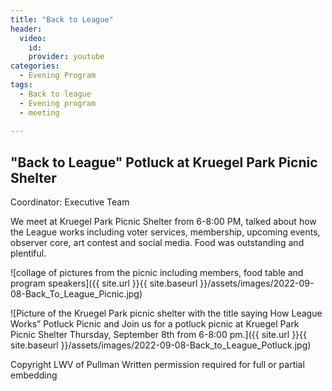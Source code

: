 ```yaml
---
title: "Back to League"
header:
  video:
    id: 
    provider: youtube
categories:
  - Evening Program
tags:
  - Back to league
  - Evening program
  - meeting
  
---
```


## "Back to League" Potluck at Kruegel Park Picnic Shelter

Coordinator: Executive Team

We meet at Kruegel Park Picnic Shelter from 6-8:00 PM, talked about how the League works including voter services, membership, upcoming events, observer core, art contest and social media.  Food was outstanding and plentiful.

![collage of pictures from the picnic including members, food table and program speakers]({{ site.url }}{{ site.baseurl }}/assets/images/2022-09-08-Back_To_League_Picnic.jpg)

![Picture of the Kruegel Park picnic shelter with the title saying How League Works” Potluck Picnic and Join us for a potluck picnic at Kruegel Park Picnic Shelter Thursday, September 8th from 6-8:00 pm.]({{ site.url }}{{ site.baseurl }}/assets/images/2022-09-08-Back_to_League_Potluck.jpg)

Copyright LWV of Pullman
Written permission required for full or partial embedding

